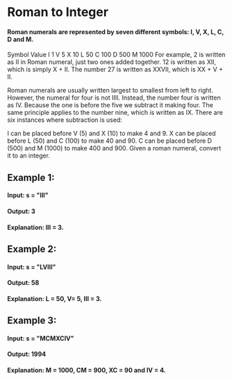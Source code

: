 # Roman to Integer

#### Roman numerals are represented by seven different symbols: I, V, X, L, C, D and M.

Symbol       Value
I             1
V             5
X             10
L             50
C             100
D             500
M             1000
For example, 2 is written as II in Roman numeral, just two ones added together. 12 is written as XII, which is simply X + II. The number 27 is written as XXVII, which is XX + V + II.

Roman numerals are usually written largest to smallest from left to right. However, the numeral for four is not IIII. Instead, the number four is written as IV. Because the one is before the five we subtract it making four. The same principle applies to the number nine, which is written as IX. There are six instances where subtraction is used:

I can be placed before V (5) and X (10) to make 4 and 9.
X can be placed before L (50) and C (100) to make 40 and 90.
C can be placed before D (500) and M (1000) to make 400 and 900.
Given a roman numeral, convert it to an integer.



## Example 1:

#### Input: s = "III"
#### Output: 3
#### Explanation: III = 3.

## Example 2:

#### Input: s = "LVIII"
#### Output: 58
#### Explanation: L = 50, V= 5, III = 3.
## Example 3:

#### Input: s = "MCMXCIV"
#### Output: 1994
#### Explanation: M = 1000, CM = 900, XC = 90 and IV = 4.